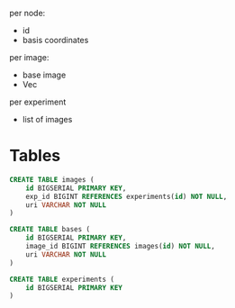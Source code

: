 
per node:
* id
* basis coordinates

per image:
* base image
* Vec<basis image>

per experiment
* list of images

# Tables

```sql
CREATE TABLE images (
    id BIGSERIAL PRIMARY KEY,
    exp_id BIGINT REFERENCES experiments(id) NOT NULL,
    uri VARCHAR NOT NULL
)

CREATE TABLE bases (
    id BIGSERIAL PRIMARY KEY,
    image_id BIGINT REFERENCES images(id) NOT NULL,
    uri VARCHAR NOT NULL
)

CREATE TABLE experiments (
    id BIGSERIAL PRIMARY KEY
)
```